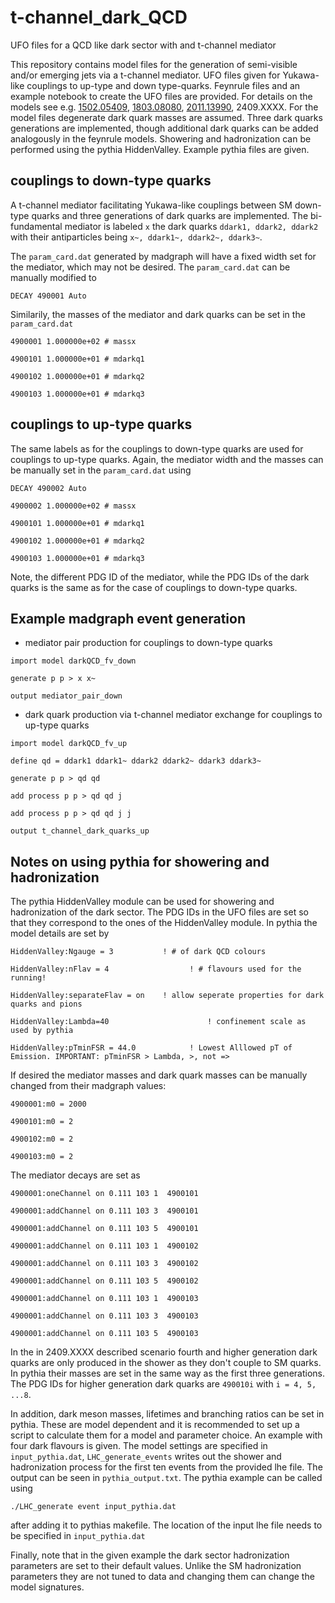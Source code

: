 # t-channel_dark_QCD
UFO files for a QCD like dark sector with and t-channel mediator

This repository contains model files for the generation of semi-visible and/or emerging jets via a t-channel mediator. UFO files given for Yukawa-like couplings to up-type and down type-quarks. Feynrule files and an example notebook to create the UFO files are provided. For details on the models see e.g. [1502.05409](https://inspirehep.net/literature/1345350), [1803.08080](https://inspirehep.net/literature/1663582), [2011.13990](https://inspirehep.net/literature/1834020),  2409.XXXX. For the model files degenerate dark quark masses are assumed. Three dark quarks generations are implemented, though additional dark quarks can be added analogously in the feynrule models. Showering and hadronization can be performed using the pythia HiddenValley. Example pythia files are given. 

## couplings to down-type quarks
A t-channel mediator facilitating Yukawa-like couplings between SM down-type quarks and three generations of dark quarks are implemented. The bi-fundamental mediator is labeled `x` the dark quarks `ddark1, ddark2, ddark2` with their antiparticles being `x~, ddark1~, ddark2~, ddark3~`.

The `param_card.dat` generated by madgraph will have a fixed width set for the mediator, which may not be desired. The `param_card.dat` can be manually modified to 

`DECAY 490001 Auto`

Similarily, the masses of the mediator and dark quarks can be set in the `param_card.dat`

`4900001 1.000000e+02 # massx`

`4900101 1.000000e+01 # mdarkq1`

`4900102 1.000000e+01 # mdarkq2`

`4900103 1.000000e+01 # mdarkq3`

## couplings to up-type quarks
The same labels as for the couplings to down-type quarks are used for couplings to up-type quarks. Again, the mediator width  and the masses can be manually set in the `param_card.dat` using 

`DECAY 490002 Auto`

`4900002 1.000000e+02 # massx`

`4900101 1.000000e+01 # mdarkq1`

`4900102 1.000000e+01 # mdarkq2`

`4900103 1.000000e+01 # mdarkq3`

Note, the different PDG ID of the mediator, while the PDG IDs of the dark quarks is the same as for the case of couplings to down-type quarks.  

## Example madgraph event generation

- mediator pair production for couplings to down-type quarks

`import model darkQCD_fv_down`

`generate p p > x x~`

`output mediator_pair_down`

- dark quark production via t-channel mediator exchange for couplings to up-type quarks

`import model darkQCD_fv_up`

`define qd = ddark1 ddark1~ ddark2 ddark2~ ddark3 ddark3~`

`generate p p > qd qd`

`add process p p > qd qd j`

`add process p p > qd qd j j`

`output t_channel_dark_quarks_up`


## Notes on using pythia for showering and hadronization
The pythia HiddenValley module can be used for showering and hadronization of the dark sector. The PDG IDs in the UFO files are set so that they correspond to the ones of the HiddenValley module. In pythia the model details are set by 

`HiddenValley:Ngauge = 3           ! # of dark QCD colours`

`HiddenValley:nFlav = 4				     ! # flavours used for the running!`

`HiddenValley:separateFlav = on	   ! allow seperate properties for dark quarks and pions`

`HiddenValley:Lambda=40						 ! confinement scale as used by pythia`

`HiddenValley:pTminFSR = 44.0			 ! Lowest Alllowed pT of Emission. IMPORTANT: pTminFSR > Lambda, >, not =>`

If desired the mediator masses and dark quark masses can be manually changed from their madgraph values:


`4900001:m0 = 2000`

`4900101:m0 = 2`

`4900102:m0 = 2`

`4900103:m0 = 2`

The mediator decays are set as 

`4900001:oneChannel on 0.111 103 1  4900101`

`4900001:addChannel on 0.111 103 3  4900101`

`4900001:addChannel on 0.111 103 5  4900101`

`4900001:addChannel on 0.111 103 1  4900102`

`4900001:addChannel on 0.111 103 3  4900102`

`4900001:addChannel on 0.111 103 5  4900102`

`4900001:addChannel on 0.111 103 1  4900103`

`4900001:addChannel on 0.111 103 3  4900103`

`4900001:addChannel on 0.111 103 5  4900103`

In the in 2409.XXXX described scenario fourth and higher generation dark quarks are only produced in the shower as they don't couple to SM quarks. In pythia their masses are set in the same way as the first three generations. The PDG IDs for higher generation dark quarks are `490010i` with `i = 4, 5, ...8`.  

In addition, dark meson masses, lifetimes and branching ratios can be set in pythia. These are model dependent and it is recommended to set up a script to calculate them for a model and parameter choice. An example with four dark flavours is given. The model settings are specified in `input_pythia.dat`, `LHC_generate_events` writes out the shower and hadronization process for the first ten events from the provided lhe file. The output can be seen in `pythia_output.txt`. The pythia example can be called using

`./LHC_generate event input_pythia.dat`

after adding it to pythias makefile. The location of the input lhe file needs to be specified in `input_pythia.dat`

Finally, note that in the given example the dark sector hadronization parameters are set to their default values. Unlike the SM hadronization parameters they are not tuned to data and changing them can change the model signatures.  




